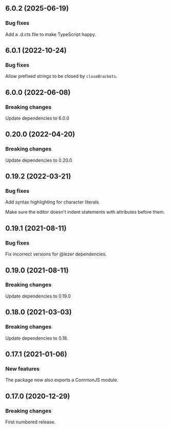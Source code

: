 ## 6.0.2 (2025-06-19)

### Bug fixes

Add a .d.cts file to make TypeScript happy.
## 6.0.1 (2022-10-24)

### Bug fixes

Allow prefixed strings to be closed by `closeBrackets`.

## 6.0.0 (2022-06-08)

### Breaking changes

Update dependencies to 6.0.0

## 0.20.0 (2022-04-20)

### Breaking changes

Update dependencies to 0.20.0

## 0.19.2 (2022-03-21)

### Bug fixes

Add syntax highlighting for character literals

Make sure the editor doesn't indent statements with attributes before them.

## 0.19.1 (2021-08-11)

### Bug fixes

Fix incorrect versions for @lezer dependencies.

## 0.19.0 (2021-08-11)

### Breaking changes

Update dependencies to 0.19.0

## 0.18.0 (2021-03-03)

### Breaking changes

Update dependencies to 0.18.

## 0.17.1 (2021-01-06)

### New features

The package now also exports a CommonJS module.

## 0.17.0 (2020-12-29)

### Breaking changes

First numbered release.

